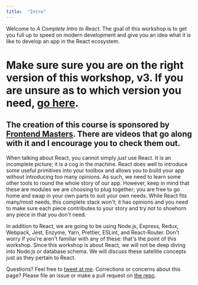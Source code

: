 ```yaml
---
title:  "Intro"
---
```


Welcome to _A Complete Intro to React_. The goal of this workshop is to get you full up to speed on modern development and give you an idea what it is like to develop an app in the React ecosystem.

# Make sure sure you are on the right version of this workshop, v3. If you are unsure as to which version you need, [go here][landing].

## The creation of this course is sponsored by [Frontend Masters][fem]. There are videos that go along with it and I encourage you to check them out.

When talking about React, you cannot simply _just_ use React. It is an incomplete picture; it is a cog in the machine. React does well to introduce some useful primitives into your toolbox and allows you to build your app without introducing too many opinions. As such, we need to learn some other tools to round the whole story of our app. However, keep in mind that these are modules we are choosing to plug together; you are free to go home and swap in your own parts to suit your own needs. While React fits many/most needs, this complete stack won't; it has opinions and you need to make sure each piece contributes to your story and try not to shoehorn any piece in that you don't need.

In addition to React, we are going to be using Node.js, Express, Redux, Webpack, Jest, Enzyme, Yarn, Prettier, ESLint, and React-Router. Don't worry if you're aren't familiar with any of these: that's the point of this workshop. Since this workshop is about React, we will not be deep diving into Node.js or database schema. We will discuss these satellite concepts just as they pertain to React.

Questions? Feel free to [tweet at me][twitter]. Corrections or concerns about this page? Please file an issue or make a pull request on [the repo][repo].

[twitter]: https://twitter.com/holtbt
[repo]: https://github.com/btholt/complete-intro-to-react
[landing]: page/landing/
[fem]: https://frontendmasters.com/
